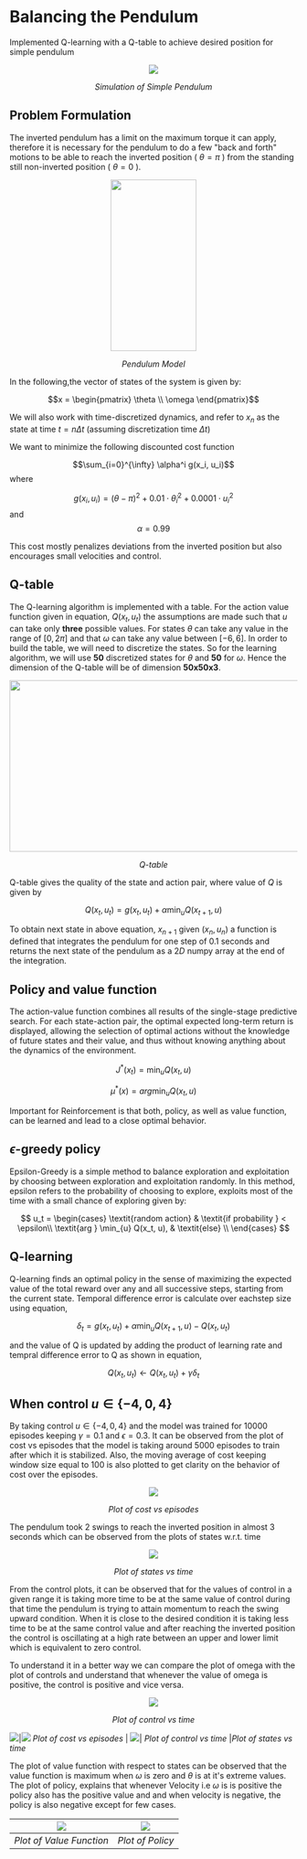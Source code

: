 # Balancing the Pendulum
Implemented Q-learning with a Q-table to achieve desired position for simple pendulum

<p align = 'center'><img src ='assets/pendulum.gif'></p>   
<p align = 'center'><em>Simulation of Simple Pendulum</em></p> 

## Problem Formulation

The inverted pendulum has a limit on the maximum torque it can apply, therefore it is necessary for the pendulum to do a few "back and forth" motions to be able to reach the inverted position ( $\theta=\pi$ ) from the standing still non-inverted position ( $\theta=0$ ).

<p align = 'center'><img src ='pendulum.png' width="150" height="300" ></p> 
<p align = 'center'><em>Pendulum Model</em></p> 

In the following,the vector of states of the system is given by:

$$x = \begin{pmatrix} 
\theta \\ 
\omega 
\end{pmatrix}$$

We will also work with time-discretized dynamics, and refer to $x_n$ as the state at time $t = n \Delta t$ (assuming discretization time $\Delta t$)

We want to minimize the following discounted cost function

$$\sum_{i=0}^{\infty} \alpha^i g(x_i, u_i)$$ where 

$$g(x_i, u_i) = (\theta-\pi)^2 + 0.01 \cdot \dot{\theta}_i^2 + 0.0001 \cdot u_i^2 $$ and $$\alpha=0.99$$

This cost mostly penalizes deviations from the inverted position but also encourages small velocities and control.

## Q-table

The Q-learning algorithm is implemented with a table. For the action value function given in equation, $Q(x_t, u_t)$ the assumptions are made such that $u$ can take only **three** possible values. For states $\theta$ can take any value in the range of ${[0,2\pi]}$ and that $\omega$ can take any value between ${[-6,6]}$. In order to build the table, we will need to discretize the states. So for the learning algorithm, we will use $\mathbf{50}$ discretized states for $\theta$ and $\mathbf{50}$ for $\omega.$ Hence the dimension of the Q-table will be of dimension $\mathbf{50x50x3}$.

<p align = 'center'><img src ='assets/Q-table.png' width="550" height="300" ></p>   
<p align = 'center'><em>Q-table</em></p> 

Q-table gives the quality of the state and action pair, where value of $Q$ is given by 

$$ Q(x_t,u_t)=g(x_t, u_t)+ \alpha \min_{u}Q(x_{t+1}, u) $$

To obtain next state in above equation, $x_{n+1}$ given $(x_n, u_n)$ a function is defined that integrates the pendulum for one step of $0.1$ seconds and returns the next state of the pendulum as a $2D$ numpy array at the end of the integration.

## Policy and value function

The action-value function combines all results of the single-stage predictive search. For each state-action pair, the optimal expected long-term return is displayed, allowing the selection of optimal actions without the knowledge of future states and their value, and thus without knowing anything about the dynamics of the environment.

$$ J^{*}(x_t) = \min_{u}Q(x_{t}, u) $$

$$ \mu^{*}(x) = arg \min_{u}Q(x_t, u) $$

Important for Reinforcement is that both, policy, as well as value function, can be learned and lead to a close optimal behavior.

## $\epsilon$-greedy policy
Epsilon-Greedy is a simple method to balance exploration and exploitation by choosing between exploration and exploitation randomly. In this method, epsilon refers to the probability of choosing to explore, exploits most of the time with a small chance of exploring given by:

$$
    u_t = \begin{cases}
            \textit{random action} & \textit{if probability } < \epsilon\\
            \textit{arg } \min_{u} Q(x_t, u), & \textit{else}  \\
          \end{cases}
$$

## Q-learning

Q-learning finds an optimal policy in the sense of maximizing the expected value of the total reward over any and all successive steps, starting from the current state. Temporal difference error is calculate over eachstep size using equation,

$$ \delta_{t} = g(x_t, u_t) + \alpha \min_{u}Q(x_{t+1}, u) - Q(x_t, u_t) $$

and the value of Q is updated by adding the product of learning rate and tempral difference error to Q as shown in equation,

$$ Q(x_t, u_t) \gets Q(x_t, u_t) + \gamma \delta_{t} $$

## When control $u \in \{-4,0,4\}$

By taking control $u \in \{-4,0,4\}$ and the model was trained for 10000 episodes keeping $\gamma = 0.1$ and $\epsilon = 0.3$. It can be observed from the plot of cost vs episodes that the model is taking around 5000 episodes to train after which it is stabilized. Also, the moving average of cost keeping window size equal to 100 is also plotted to get clarity on the behavior of cost over the episodes.

<p align = 'center'><img src ='assets\cost1.png'></p> 
<p align = 'center'><em>Plot of cost vs episodes</em></p> 

The pendulum took 2 swings to reach the inverted position in almost 3 seconds which can be observed from the plots of states w.r.t. time
<p align = 'center'><img src ='assets\state1.png'></p> 
<p align = 'center'><em>Plot of states vs time</em></p> 

From the control plots, it can be observed that for the values of control in a given range it is taking more time to be at the same value of control during that time the pendulum is trying to attain momentum to reach the swing upward condition. When it is close to the desired condition it is taking less time to be at the same control value and after reaching the inverted position the control is oscillating at a high rate between an upper and lower limit which is equivalent to zero control.

To understand it in a better way we can compare the plot of omega with the plot of controls and understand that whenever the value of omega is positive, the control is positive and vice versa. 

<p align = 'center'><img src ='assets\control1.png'></p> 
<p align = 'center'><em>Plot of control vs time</em></p> 

![](https://github.com/navoday01/Balancing-the-Pendulum/blob/main/assets/cost1.png)|![](https://github.com/navoday01/Balancing-the-Pendulum/blob/main/assets/state1.png)
*Plot of cost vs episodes* |
![](https://github.com/navoday01/Balancing-the-Pendulum/blob/main/assets/control1.png)|
*Plot of control vs time* |*Plot of states vs time*

The plot of value function with respect to states can be observed that the value function is maximum when $\omega$ is zero and $\theta$ is at it's extreme values. The plot of policy, explains that whenever Velocity i.e $\omega$ is is positive the policy also has the positive value and and when velocity is negative, the policy is also negative except for few cases. 

![](https://github.com/navoday01/Balancing-the-Pendulum/blob/main/assets/value1.png)|![](https://github.com/navoday01/Balancing-the-Pendulum/blob/main/assets/policy1.png)
 :--:|:--:
  *Plot of Value Function* |*Plot of Policy*

